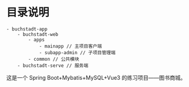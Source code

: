 # 目录说明

```
- buchstadt-app
    - buchstadt-web
        - apps
            - mainapp // 主项目客户端
            - subapp-admin // 子项目管理端
        - common // 公共模块
    - buchstadt-serve // 服务端
```

这是一个 Spring Boot+Mybatis+MySQL+Vue3 的练习项目——图书商城。


